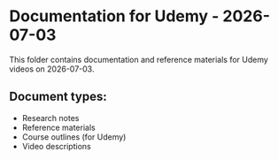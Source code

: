 # Documentation for Udemy - 2026-07-03

This folder contains documentation and reference materials for Udemy videos on 2026-07-03.

## Document types:
- Research notes
- Reference materials
- Course outlines (for Udemy)
- Video descriptions

